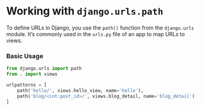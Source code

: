 # Working with `django.urls.path`

To define URLs in Django, you use the `path()` function from the `django.urls` module. It’s commonly used in the `urls.py` file of an app to map URLs to views.

### Basic Usage

```python
from django.urls import path
from . import views

urlpatterns = [
    path('hello/', views.hello_view, name='hello'),
    path('blog/<int:post_id>/', views.blog_detail, name='blog_detail'),
]